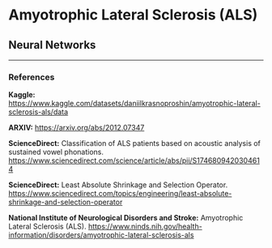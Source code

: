 # Amyotrophic Lateral Sclerosis (ALS)
## Neural Networks




-------

### References

**Kaggle:** https://www.kaggle.com/datasets/daniilkrasnoproshin/amyotrophic-lateral-sclerosis-als/data

**ARXIV:** https://arxiv.org/abs/2012.07347

**ScienceDirect:** Classification of ALS patients based on acoustic analysis of sustained vowel phonations. https://www.sciencedirect.com/science/article/abs/pii/S1746809420304614

**ScienceDirect:** Least Absolute Shrinkage and Selection Operator. https://www.sciencedirect.com/topics/engineering/least-absolute-shrinkage-and-selection-operator

**National Institute of Neurological Disorders and Stroke:** Amyotrophic Lateral Sclerosis (ALS). https://www.ninds.nih.gov/health-information/disorders/amyotrophic-lateral-sclerosis-als
